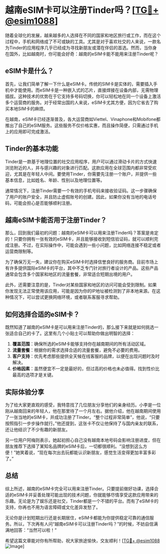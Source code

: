 # 越南eSIM卡可以注册Tinder吗？[[TG💪+ @esim1088](https://t.me/s/esim1088)]

随着全球化的发展，越来越多的人选择在不同的国家和地区旅行或工作，而在这个过程中，手机和网络成了不可或缺的工具。尤其是对于喜欢社交的人来说，一款名为Tinder的应用程序几乎已经成为寻找新朋友或潜在伴侣的首选。然而，当你身在国外，比如越南时，你可能会好奇：越南的eSIM卡能不能用来注册Tinder呢？

## eSIM卡是什么？

首先，让我们简单了解一下什么是eSIM卡。传统的SIM卡是实体的，需要插入手机中才能使用。而eSIM卡是一种嵌入式的芯片，直接焊接在设备内部，无需物理插拔。这种技术的优势在于它支持多号码切换，你可以轻松地在同一个设备上激活多个运营商的服务。对于经常出国的人来说，eSIM卡尤其方便，因为它省去了购买本地SIM卡的麻烦。

在越南，eSIM卡已经逐渐普及，各大运营商如Viettel、Vinaphone和Mobifone都推出了自己的eSIM服务。这些服务不仅价格实惠，而且操作简便，只需通过手机上的应用即可完成激活。

## Tinder的基本功能

Tinder是一款基于地理位置的社交应用程序，用户可以通过滑动卡片的方式快速浏览附近的人，并与感兴趣的对象进行匹配。这款应用在全球范围内都非常受欢迎，尤其是在年轻人中间。要使用Tinder，你需要先注册一个账户，并提供一些基本信息，比如姓名、年龄、性别以及地理位置等。

通常情况下，注册Tinder需要一个有效的手机号码来接收验证码。这一步骤确保了用户的账户安全，并且防止虚假账号的创建。因此，如果你没有当地的电话号码，可能会担心是否能够顺利注册。

## 越南eSIM卡能否用于注册Tinder？

那么，回到我们最初的问题：越南的eSIM卡可以用来注册Tinder吗？答案是肯定的！只要你拥有一张有效的eSIM卡，并且能够接收到短信验证码，就可以顺利完成注册。不过，在实际操作中，可能会遇到一些小问题，比如网络连接不稳定或者运营商限制等。

为了确保万无一失，建议你在购买eSIM卡时选择信誉良好的服务商。目前市场上有许多提供国际eSIM卡的平台，其中不乏专门针对旅行者设计的产品。这些产品通常会包含多个国家和地区的流量套餐，非常适合短期出境的用户。

此外，还需要注意的是，Tinder对某些国家和地区的访问可能会受到限制。如果你发现无法正常使用该应用，可能是因为你的IP地址被检测到了非本地来源。在这种情况下，可以尝试更换网络环境，或者联系客服寻求帮助。

## 如何选择合适的eSIM卡？

既然知道了越南的eSIM卡是可以用来注册Tinder的，那么接下来就是如何挑选一张适合自己的卡了。这里有几个小贴士可以帮助你做出明智的选择：

1. **覆盖范围**：确保所选的eSIM卡能够支持你在越南期间的所有活动区域。
2. **流量套餐**：根据你的需求选择合适的流量套餐，避免不必要的费用。
3. **客户支持**：优先考虑那些提供全天候在线客服的品牌，以便在出现问题时及时解决。
4. **价格因素**：虽然便宜不一定是最好的，但过高的价格也未必值得。找到性价比最高的选项才是关键。

## 实际体验分享

为了给大家更直观的感受，我特意找了几位朋友分享他们的亲身经历。小李是一位刚从越南回来的年轻人，他在那里待了一个月左右。据他介绍，他在越南期间使用了一张当地的eSIM卡，并成功注册了Tinder。“整个过程非常简单”，他说，“只要按照指引一步步操作就行。”他还提到，这张卡不仅让他保持了与国内亲友的联系，还让他结识了不少有趣的新朋友。

另一位用户阿梅则表示，她起初担心自己没有越南本地号码会影响注册进度，但在朋友推荐下选择了某知名品牌的eSIM卡后，一切都很顺利。“没想到这么方便！”她笑着说，“现在每次出去玩都能认识新朋友，感觉生活变得更加丰富多彩了。”

## 总结

综上所述，越南的eSIM卡完全可以用来注册Tinder。只要提前做好功课，选择合适的eSIM卡并妥善处理可能出现的技术问题，你就能够尽情享受这款应用带来的乐趣。无论是为了娱乐还是社交，Tinder都是一个不错的平台。而有了eSIM卡的支持，你再也不用为语言障碍或文化差异发愁了。

无论你是计划短期出行还是长期居住，eSIM卡都能为你提供稳定可靠的通信服务。所以，下次再有人问“越南eSIM卡可以注册Tinder吗？”的时候，不妨自信满满地回答：“当然可以啦！”

希望这篇文章能对你有所帮助，祝大家旅途愉快，交友顺利！[[TG💪+ @esim1088](https://t.me/s/esim1088) ![Image](https://i.postimg.cc/4NQfJmqS/Snipaste-2025-05-13-00-14-12.png)]
